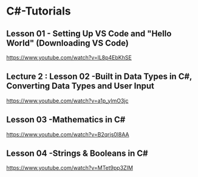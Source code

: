 # C#-Tutorials

## Lesson 01 - Setting Up VS Code and "Hello World" (Downloading VS Code)
https://www.youtube.com/watch?v=lL8p4EbKhSE


## Lecture 2 : Lesson 02 -Built in Data Types in C#, Converting Data Types and User Input 
https://www.youtube.com/watch?v=a1p_ylmO3jc

## Lesson 03 -Mathematics in C#
https://www.youtube.com/watch?v=B2qrjs0l8AA

## Lesson 04 -Strings & Booleans in C#
https://www.youtube.com/watch?v=MTet9pp3ZIM
